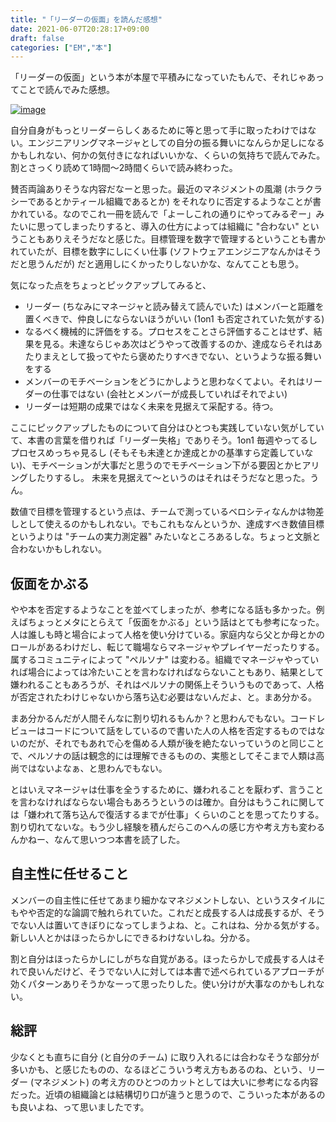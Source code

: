 ```yaml
---
title: "「リーダーの仮面」を読んだ感想"
date: 2021-06-07T20:28:17+09:00
draft: false
categories: ["EM","本"]
---
```

           
「リーダーの仮面」という本が本屋で平積みになっていたもんで、それじゃあってことで読んでみた感想。

<!--more-->

[![image](https://user-images.githubusercontent.com/6533008/121001133-ed616580-c7c5-11eb-8cb2-c8ae2e8afaca.png)](https://www.amazon.co.jp/%E3%83%AA%E3%83%BC%E3%83%80%E3%83%BC%E3%81%AE%E4%BB%AE%E9%9D%A2%E2%80%95%E2%80%95%E3%80%8C%E3%81%84%E3%81%A1%E3%83%97%E3%83%AC%E3%83%BC%E3%83%A4%E3%83%BC%E3%80%8D%E3%81%8B%E3%82%89%E3%80%8C%E3%83%9E%E3%83%8D%E3%82%B8%E3%83%A3%E3%83%BC%E3%80%8D%E3%81%AB%E9%A0%AD%E3%82%92%E5%88%87%E3%82%8A%E6%9B%BF%E3%81%88%E3%82%8B%E6%80%9D%E8%80%83%E6%B3%95-%E5%AE%89%E8%97%A4-%E5%BA%83%E5%A4%A7-ebook/dp/B08G8W4TQ1/ref=cm_cr_arp_d_product_top?ie=UTF8)

自分自身がもっとリーダーらしくあるために等と思って手に取ったわけではない。エンジニアリングマネージャとしての自分の振る舞いになんらか足しになるかもしれない、何かの気付きになればいいかな、くらいの気持ちで読んでみた。割とさっくり読めて1時間～2時間くらいで読み終わった。

賛否両論ありそうな内容だなーと思った。最近のマネジメントの風潮 (ホラクラシーであるとかティール組織であるとか) をそれなりに否定するようなことが書かれている。なのでこれ一冊を読んで「よーしこれの通りにやってみるぞー」みたいに思ってしまったりすると、導入の仕方によっては組織に "合わない" ということもありえそうだなと感じた。目標管理を数字で管理するということも書かれていたが、目標を数字にしにくい仕事 (ソフトウェアエンジニアなんかはそうだと思うんだが) だと適用しにくかったりしないかな、なんてことも思う。

気になった点をちょっとピックアップしてみると、
- リーダー (ちなみにマネージャと読み替えて読んでいた) はメンバーと距離を置くべきで、仲良しにならないほうがいい (1on1 も否定されていた気がする)
- なるべく機械的に評価をする。プロセスをことさら評価することはせず、結果を見る。未達ならじゃあ次はどうやって改善するのか、達成ならそれはあたりまえとして扱ってやたら褒めたりすべきでない、というような振る舞いをする
- メンバーのモチベーションをどうにかしようと思わなくてよい。それはリーダーの仕事ではない (会社とメンバーが成長していればそれでよい)
- リーダーは短期の成果ではなく未来を見据えて采配する。待つ。

ここにピックアップしたものについて自分はひとつも実践していない気がしていて、本書の言葉を借りれば「リーダー失格」でありそう。1on1 毎週やってるしプロセスめっちゃ見るし (そもそも未達とか達成とかの基準すら定義していない)、モチベーションが大事だと思うのでモチベーション下がる要因とかヒアリングしたりするし。
未来を見据えて～というのはそれはそうだなと思った。うん。

数値で目標を管理するという点は、チームで測っているベロシティなんかは物差しとして使えるのかもしれない。でもこれもなんというか、達成すべき数値目標というよりは "チームの実力測定器" みたいなところあるしな。ちょっと文脈と合わないかもしれない。

## 仮面をかぶる

やや本を否定するようなことを並べてしまったが、参考になる話も多かった。例えばちょっとメタにとらえて「仮面をかぶる」という話はとても参考になった。
人は誰しも時と場合によって人格を使い分けている。家庭内なら父とか母とかのロールがあるわけだし、転じて職場ならマネージャやプレイヤーだったりする。属するコミュニティによって "ペルソナ" は変わる。組織でマネージャやっていれば場合によっては冷たいことを言わなければならないこともあり、結果として嫌われることもあろうが、それはペルソナの関係上そういうものであって、人格が否定されたわけじゃないから落ち込む必要はないんだよ、と。まあ分かる。

まあ分かるんだが人間そんなに割り切れるもんか？と思わんでもない。コードレビューはコードについて話をしているので書いた人の人格を否定するものではないのだが、それでもあれで心を傷める人類が後を絶たないっていうのと同じことで、ペルソナの話は観念的には理解できるものの、実態としてそこまで人類は高尚ではないよなぁ、と思わんでもない。

とはいえマネージャは仕事を全うするために、嫌われることを厭わず、言うことを言わなければならない場合もあろうというのは確か。自分はもうこれに関しては「嫌われて落ち込んで復活するまでが仕事」くらいのことを思ってたりする。割り切れてないな。もう少し経験を積んだらこのへんの感じ方や考え方も変わるんかねー、なんて思いつつ本書を読了した。

## 自主性に任せること

メンバーの自主性に任せてあまり細かなマネジメントしない、というスタイルにもやや否定的な論調で触れられていた。これだと成長する人は成長するが、そうでない人は置いてきぼりになってしまうよね、と。これはね、分かる気がする。新しい人とかはほったらかしにできるわけないしね。分かる。

割と自分はほったらかしにしがちな自覚がある。ほったらかしで成長する人はそれで良いんだけど、そうでない人に対しては本書で述べられているアプローチが効くパターンありそうかなーって思ったりした。使い分けが大事なのかもしれない。

## 総評

少なくとも直ちに自分 (と自分のチーム) に取り入れるには合わなそうな部分が多いかも、と感じたものの、なるほどこういう考え方もあるのね、という、リーダー (マネジメント) の考え方のひとつのカットとしては大いに参考になる内容だった。近頃の組織論とは結構切り口が違うと思うので、こういった本があるのも良いよね、って思いましたです。

